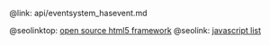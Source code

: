 @link: api/eventsystem_hasevent.md

@seolinktop: [open source html5 framework](https://webix.com)
@seolink: [javascript list](https://webix.com/widget/list/)